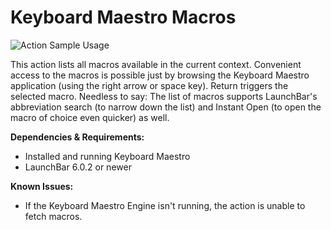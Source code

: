 # Keyboard Maestro Macros

![Action Sample Usage](https://raw.githubusercontent.com/mlinzner/resources/master/LBAction-KeyboardMaestro.jpg)

This action lists all macros available in the current context. Convenient access to the macros is possible just by browsing the Keyboard Maestro application (using the right arrow or space key). Return triggers the selected macro. Needless to say: The list of macros supports LaunchBar's abbreviation search (to narrow down the list) and Instant Open (to open the macro of choice even quicker) as well.

**Dependencies & Requirements:**
- Installed and running Keyboard Maestro
- LaunchBar 6.0.2 or newer

**Known Issues:**
- If the Keyboard Maestro Engine isn't running, the action is unable to fetch macros.
